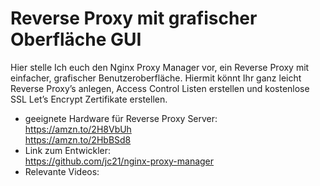 # Reverse Proxy mit grafischer Oberfläche GUI
Hier stelle Ich euch den Nginx Proxy Manager vor, ein Reverse Proxy mit einfacher, grafischer Benutzeroberfläche. Hiermit könnt Ihr ganz leicht Reverse Proxy’s anlegen, Access Control Listen erstellen und kostenlose SSL Let’s Encrypt Zertifikate erstellen.
* geeignete Hardware für Reverse Proxy Server:<br>
https://amzn.to/2H8VbUh<br>
https://amzn.to/2HbBSd8<br>
* Link zum Entwickler:<br>
https://github.com/jc21/nginx-proxy-manager<br>
* Relevante Videos:
